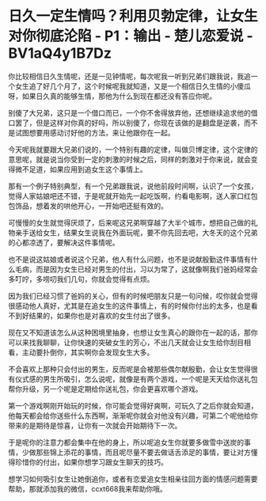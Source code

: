 # 日久一定生情吗？利用贝勃定律，让女生对你彻底沦陷 - P1：输出 - 楚儿恋爱说 - BV1aQ4y1B7Dz

你比较相信日久生情呢，还是一见钟情呢，每次呢我一听到兄弟们跟我说，我追一个女生追了好几个月了，这个时候呢我就知道，又是一个相信日久生情的小傻瓜呀，如果日久真的能够生情，那他为什么到现在都还没有答应你呢。

别傻了大兄弟，这只是一个借口而已，一个你不舍得放弃他，还想继续追求他的借口罢了，但是这样对你真的好吗，所以别傻了，你现在该做的是翻盘是逆袭，而不是试图想要用感动讨好他的方法，来让他跟你在一起。

今天呢我就要跟大兄弟们说的，一个特别有趣的定律，叫做贝博定律，这个定律的意思呢，就是说当你受到一定的刺激的时候之后，同样的刺激对于你来说，就会变得微不足道，如果应用到追女生这个事情上。

那有一个例子特别典型，有一个兄弟跟我说，说他前段时间啊，认识了一个女孩，觉得人家姑娘吧还不错，于是呢就开始先一起吃饭啊，约看电影啊，送人家口红包包饰品，想着发的哄他开心，一开始吧还挺有效的。

可慢慢的女生就觉得厌烦了，后来呢这兄弟啊穿越了大半个城市，想把自己做的礼物亲手送给女生，结果女生说我在外面玩呢，要不你先回去吧，大冬天的这个兄弟的心都凉透了，要解决这件事情呢。

也不是说这姑娘或者说这个兄弟，他人有什么问题，也不是说献殷勤这件事情有什么毛病，而是因为女生已经对男生的付出，习以为常了，这就像啊我们爸妈经常会多叮咛，多唠叨我们几句，你就会觉得有点烦。

因为我们已经习惯了爸妈的关心，但有的时候吧朋友只是一句问候，哎你就会觉得很感动他人真好，尤其是在追女生的这件事情上，有的时候你付出的太多，也是看不到好结果的，如果你也是对喜欢的女生付出了很多。

现在又不知道该怎么从这种困境里抽身，也想让女生真心的跟你在一起的话，那你可以来找我聊聊，让你快速的突破女生的芳心，不出几天就会让女生给你刮目相看，主动要扑倒你，其实啊你会发现女生大多。

不会喜欢上那种只会付出的男生，反而呢是会被那些偶尔献殷勤，会让女生觉得很有仪式感的男生所吸引，怎么说呢，就像是有两个游戏，一个呢是天天给你送礼包帮你升级，另一个呢是定期给你送礼包，你会更喜欢哪个游戏。

第一个游戏啊刚开始玩的时候，你可能会觉得好爽啊，可玩久了之后你就会知道，他每天都会给你送些什么东西啊，渐渐呢你就会对他没有兴趣，可第二个呢他给你带来的是期待是惊喜，让你有一次就会开始期待下一次。

于是呢你的注意力都会集中在他的身上，所以呢追女生你就要多做雪中送炭的事情，少做那些锦上添花的事情，而且呢尽量不要去做话舌添足的事情，要让对方懂得珍惜你的付出，如果你想学习跟女生聊天的技巧。

想学习如何吸引女生让她倒追你，或者有恋爱追女生相亲往回方面的情感问题需要帮助，那就添加我的微信，ccxt668我来帮助你哦。